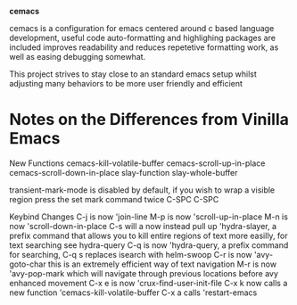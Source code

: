 
**cemacs**

cemacs is a configuration for emacs centered around c based language development,
useful code auto-formatting and highlighing packages are included improves readability 
and reduces repetetive formatting work, as well as easing debugging somewhat.

This project strives to stay close to an standard emacs setup whilst
adjusting many behaviors to be more user friendly and efficient

# Notes on the Differences from Vinilla Emacs

New Functions
cemacs-kill-volatile-buffer
cemacs-scroll-up-in-place
cemacs-scroll-down-in-place
slay-function
slay-whole-buffer

transient-mark-mode is disabled by default, if you wish to wrap a visible region
press the set mark command twice
C-SPC C-SPC

Keybind Changes
C-j is now 'join-line
M-p is now 'scroll-up-in-place
M-n is now 'scroll-down-in-place
C-s will a now instead pull up 'hydra-slayer, a prefix command that allows you 
to kill entire regions of text more easilly, for text searching see hydra-query
C-q is now 'hydra-query, a prefix command for searching, C-q s replaces isearch 
with helm-swoop
C-r is now 'avy-goto-char this is an extremely efficient way of text navigation
M-r is now 'avy-pop-mark which will navigate through previous locations before
avy enhanced movement
C-x e is now 'crux-find-user-init-file
C-x k now calls a new function 'cemacs-kill-volatile-buffer
C-x a calls 'restart-emacs
